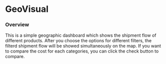 # GeoVisual
### Overview
This is a simple geographic dashboard which shows the shipment flow of different products. 
After you choose the options for different filters, the filterd shipment flow will be showed simultaneously on the map.
If you want to compare the cost for each categories, you can click the check button to compare.

